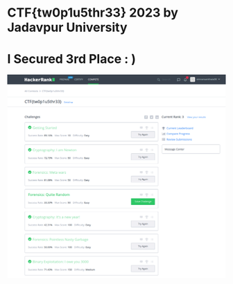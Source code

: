 
# CTF{tw0p1u5thr33} 2023 by Jadavpur University



# I Secured 3rd Place : )



![](3rd-Place.png)
